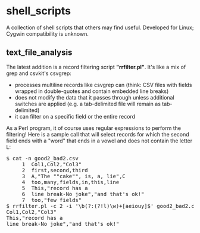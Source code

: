 # shell_scripts
A collection of shell scripts that others may find useful.  Developed for Linux; Cygwin compatibility is unknown.

## text_file_analysis
The latest addition is a record filtering script **"rrfilter.pl"**. It's like a mix of grep and csvkit's csvgrep:
- processes multiline records like csvgrep can (think: CSV files with fields wrapped in double-quotes and contain embedded line breaks)
- does not modify the data that it passes through unless additional switches are applied (e.g. a tab-delimited file will remain as tab-delimited)
- it can filter on a specific field or the entire record

As a Perl program, it of course uses regular expressions to perform the filtering! Here is a sample call that will select records for which the second field ends with a "word" that ends in a vowel and does not contain the letter L:

<pre>
$ cat -n good2_bad2.csv 
     1  Col1,Col2,"Col3"
     2  first,second,third
     3  A,"The ""cake"", is, a, lie",C
     4  too,many,fields,in,this,line
     5  This,"record has a
     6  line break-No joke","and that's ok!"
     7  too,"few fields"
$ rrfilter.pl -c 2 -i '\b(?:(?!l)\w)+[aeiouy]$' good2_bad2.csv 
Col1,Col2,"Col3"
This,"record has a
line break-No joke","and that's ok!"
</pre>
